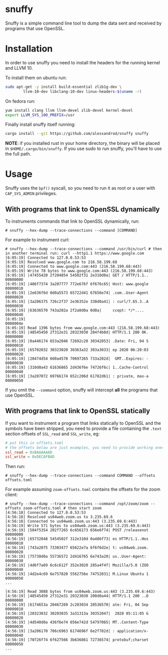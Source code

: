 snuffy
=======

Snuffy is a simple command line tool to dump the data sent and received by programs that use OpenSSL.


# Installation

In order to use snuffy you need to install the headers for the running kernel and LLVM 10.

To install them on ubuntu run:

```sh
sudo apt-get -y install build-essential zlib1g-dev \
        llvm-10-dev libclang-10-dev linux-headers-$(uname -r)
```

On fedora run:
```sh
yum install clang llvm llvm-devel zlib-devel kernel-devel
export LLVM_SYS_100_PREFIX=/usr
```

Finally install snuffy itself running:

```sh
cargo install --git https://github.com/alessandrod/snuffy snuffy
```

**NOTE**: if you installed rust in your home directory, the binary will be placed in `$HOME/.cargo/bin/snuffy`. If you use sudo to run snuffy, you'll have to use the full path.

# Usage

Snuffy uses the `bpf()` syscall, so you need to run it as root or a user with `CAP_SYS_ADMIN` privileges.

## With programs that link to OpenSSL dynamically

To instruments commands that link to OpenSSL dynamically, run:

```
# snuffy --hex-dump --trace-connections --command [COMMAND]
```

For example to instrument curl:

```
# snuffy --hex-dump --trace-connections --command /usr/bin/curl # then in another terminal run: curl --http1.1 https://www.google.com
[6:05:19] Connected to 127.0.0.53:53
[6:05:19] Resolved www.google.com to 216.58.199.68
[6:05:19] Connected to www.google.com:443 (216.58.199.68:443)
[6:05:19] Write 78 bytes to www.google.com:443 (216.58.199.68:443)
[6:05:19] |47455420 2f204854 54502f31 2e310d0a| GET / HTTP/1.1.. 00000000
[6:05:19] |486f7374 3a207777 772e676f 6f676c65| Host: www.google 00000010
[6:05:19] |2e636f6d 0d0a5573 65722d41 67656e74| .com..User-Agent 00000020
[6:05:19] |3a206375 726c2f37 2e36352e 330d0a41| : curl/7.65.3..A 00000030
[6:05:19] |63636570 743a202a 2f2a0d0a 0d0a|     ccept: */*....   00000040
[6:05:19]                                                        0000004e
[6:05:19] Read 1396 bytes from www.google.com:443 (216.58.199.68:443)
[6:05:19] |48545450 2f312e31 20323030 204f4b0d| HTTP/1.1 200 OK. 00000000
[6:05:19] |0a446174 653a2046 72692c20 30342053| .Date: Fri, 04 S 00000010
[6:05:19] |65702032 30323020 30363a32 303a3033| ep 2020 06:20:03 00000020
[6:05:19] |20474d54 0d0a4578 70697265 733a202d|  GMT..Expires: - 00000030
[6:05:19] |310d0a43 61636865 2d436f6e 74726f6c| 1..Cache-Control 00000040
[6:05:19] |3a207072 69766174 652c206d 61782d61| : private, max-a 00000050
```

If you omit the `--command` option, snuffy will intercept **all** the programs that use OpenSSL.

## With programs that link to OpenSSL statically

If you want to instrument a program that links statically to OpenSSL and the symbols have been stripped, you need to provide a file containing the `.text` section offsets of `SSL_read` and `SSL_write`, eg:

```toml
# put this in offsets.toml
# the offsets below are just examples, you need to provide working ones
ssl_read = 0xBAAAAAAD
ssl_write = 0xDECAFBAD
```

Then run:

```
# snuffy --hex-dump --trace-connections --command COMMAND --offsets offsets.toml
```

For example assuming `zoom-offsets.toml` contains the offsets for the zoom client:

```
# snuffy --hex-dump --trace-connections --command /opt/zoom/zoom --offsets zoom-offsets.toml # then start zoom
[4:56:18] Connected to 127.0.0.53:53
[4:56:18] Resolved us04web.zoom.us to 3.235.69.6
[4:56:18] Connected to us04web.zoom.us:443 (3.235.69.6:443)
[4:56:19] Write 571 bytes to us04web.zoom.us:443 (3.235.69.6:443)
[4:56:19] |504f5354 202f7265 6c656173 656e6f74| POST /releasenot 00000000
[4:56:19] |65732048 5454502f 312e310d 0a486f73| es HTTP/1.1..Hos 00000010
[4:56:19] |743a2075 73303477 65622e7a 6f6f6d2e| t: us04web.zoom. 00000020
[4:56:19] |75730d0a 55736572 2d416765 6e743a20| us..User-Agent:  00000030
[4:56:19] |4d6f7a69 6c6c612f 352e3020 285a4f4f| Mozilla/5.0 (ZOO 00000040
[4:56:19] |4d2e4c69 6e757820 5562756e 74752031| M.Linux Ubuntu 1 00000050
...

[4:56:19] Read 3088 bytes from us04web.zoom.us:443 (3.235.69.6:443)
[4:56:19] |48545450 2f312e31 20323030 200d0a44| HTTP/1.1 200 ..D 00000000
[4:56:19] |6174653a 20467269 2c203034 20536570| ate: Fri, 04 Sep 00000010
[4:56:19] |20323032 30203035 3a31313a 30352047|  2020 05:11:05 G 00000020
[4:56:19] |4d540d0a 436f6e74 656e742d 54797065| MT..Content-Type 00000030
[4:56:19] |3a206170 706c6963 6174696f 6e2f782d| : application/x- 00000040
[4:56:19] |70726f74 6f627566 3b636861 72736574| protobuf;charset 00000050
...
```
